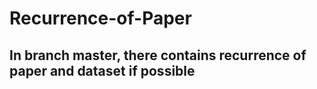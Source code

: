# Recurrence-of-Paper  

## In branch master, there contains recurrence of paper and dataset if possible

